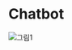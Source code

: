 # Chatbot
![그림1](https://github.com/TEAJAVAA/Chatbot/assets/88281367/b8526758-7e15-4dbb-bef3-2fc6b7b81c22)
